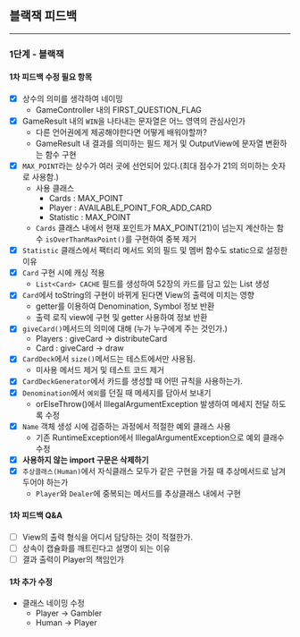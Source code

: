 ## 블랙잭 피드백

---

### 1단계 - 블랙잭

#### 1차 피드백 수정 필요 항목

- [x] 상수의 의미를 생각하여 네이밍
    - GameController 내의 FIRST_QUESTION_FLAG
- [x] GameResult 내의 `WIN`을 나타내는 문자열은 어느 영역의 관심사인가
    - 다른 언어권에게 제공해야한다면 어떻게 배워야할까?
    - GameResult 내 결과를 의미하는 필드 제거 및 OutputView에 문자열 변환하는 함수 구현
- [x] `MAX_POINT`라는 상수가 여러 곳에 선언되어 있다.(최대 점수가 21의 의미하는 숫자로 사용함.)
    - 사용 클래스
        - Cards : MAX_POINT
        - Player : AVAILABLE_POINT_FOR_ADD_CARD
        - Statistic : MAX_POINT
    - `Cards` 클래스 내에서 현재 포인트가 MAX_POINT(21)이 넘는지 계산하는 함수 `isOverThanMaxPoint()`를 구현하여 중복 제거
- [x] `Statistic` 클래스에서 팩터리 메서드 외의 필드 및 멤버 함수도 static으로 설정한 이유
- [x] `Card` 구현 시에 캐싱 적용
    - `List<Card> CACHE` 필드를 생성하여 52장의 카드를 담고 있는 List 생성
- [x] `Card`에서 toString의 구현이 바뀌게 된다면 View의 출력에 미치는 영향
    - getter를 이용하여 Denomination, Symbol 정보 반환
    - 출력 로직 view에 구현 및 getter 사용하여 정보 반환
- [x] `giveCard()`메서드의 의미에 대해 (누가 누구에게 주는 것인가.)
    - Players : giveCard -> distributeCard
    - Card : giveCard -> draw
- [x] `CardDeck`에서 `size()`메서드는 테스트에서만 사용됨.
    - 미사용 메서드 제거 및 테스트 코드 제거
- [x] `CardDeckGenerator`에서 카드를 생성할 때 어떤 규칙을 사용하는가.
- [x] `Denomination`에서 `예외`를 던질 때 메세지를 담아서 보내기
    - orElseThrow()에서 IllegalArgumentException 발생하여 메세지 전달 하도록 수정
- [x] `Name` 객체 생성 시에 검증하는 과정에서 적절한 예외 클래스 사용
    - 기존 RuntimeException에서 IllegalArgumentException으로 예외 클래수 수정
- [x] **사용하지 않는 import 구문은 삭제하기**
- [x] `추상클래스(Human)`에서 자식클래스 모두가 같은 구현을 가질 때 추상메서드로 남겨두어야 하는가
    - `Player`와 `Dealer`에 중복되는 메서드를 추상클래스 내에서 구현

#### 1차 피드백 Q&A

- [ ] View의 출력 형식을 어디서 담당하는 것이 적절한가.
- [ ] 상속이 캡슐화를 깨트린다고 설명이 되는 이유
- [ ] 결과 출력이 Player의 책임인가

#### 1차 추가 수정

- 클래스 네이밍 수정
    - Player -> Gambler
    - Human -> Player
